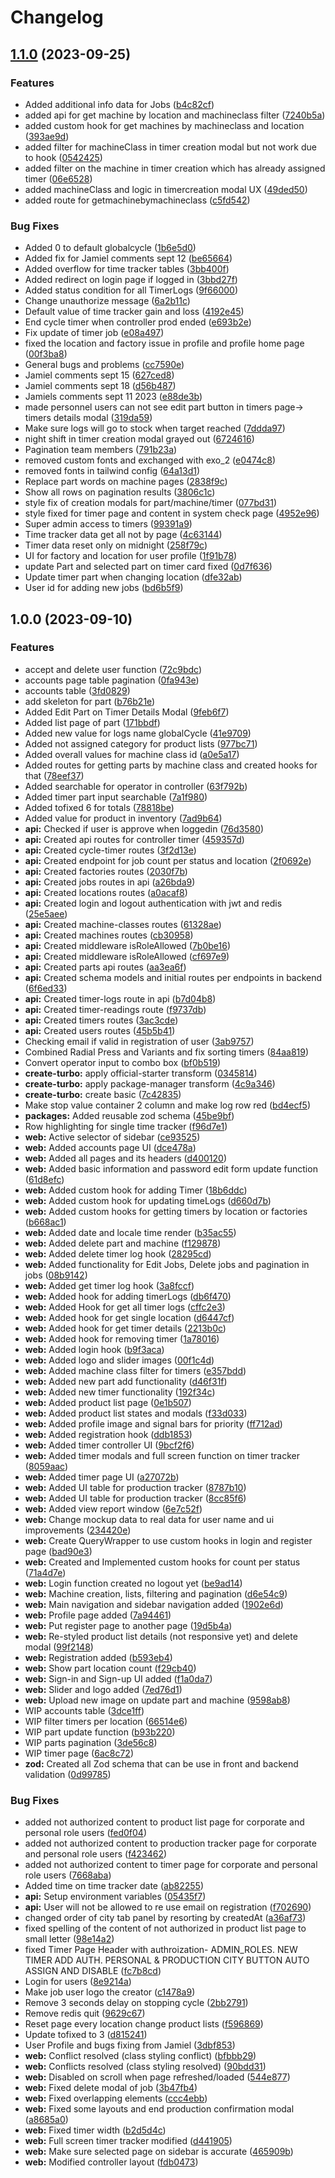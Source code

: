 # Changelog

## [1.1.0](https://github.com/ieko-media/apms/compare/v1.0.0...v1.1.0) (2023-09-25)


### Features

* Added additional info data for Jobs ([b4c82cf](https://github.com/ieko-media/apms/commit/b4c82cf54be5dadf204ccf57dd01baf941ba586c))
* added api for get machine by location and machineclass filter ([7240b5a](https://github.com/ieko-media/apms/commit/7240b5a30e94e4d3200165efc3b9ecad33eb1d80))
* added custom hook for get machines by machineclass and location ([393ae9d](https://github.com/ieko-media/apms/commit/393ae9d2a4c967c9e8f0a409307500b7fde79c86))
* added filter for machineClass in timer creation modal but not work due to hook ([0542425](https://github.com/ieko-media/apms/commit/05424258b5b6b6b38a540f2000c36fd762265f04))
* added filter on the machine in timer creation which has already assigned timer ([06e6528](https://github.com/ieko-media/apms/commit/06e65287b9fd1f81e502000237c091e9addcbbeb))
* added machineClass and logic in timercreation modal UX ([49ded50](https://github.com/ieko-media/apms/commit/49ded5053cd1a73dfedb7fbd98703f6ce6d9dfe9))
* added route for getmachinebymachineclass ([c5fd542](https://github.com/ieko-media/apms/commit/c5fd542bf14ef9dfbd8224bc7e2be7fb2ceb2216))


### Bug Fixes

* Added 0 to default globalcycle ([1b6e5d0](https://github.com/ieko-media/apms/commit/1b6e5d0e907bf337e223ba2f9e90bb740110e1ff))
* Added fix for Jamiel comments sept 12 ([be65664](https://github.com/ieko-media/apms/commit/be65664185ec02f679be7644f0a927ae82bfbf3d))
* Added overflow for time tracker tables ([3bb400f](https://github.com/ieko-media/apms/commit/3bb400f58f2e99ba698e723407f57da4bfee4de5))
* Added redirect on login page if logged in ([3bbd27f](https://github.com/ieko-media/apms/commit/3bbd27ffd3544c2434a17837168a407c754a8855))
* Added status condition for all TimerLogs ([9f66000](https://github.com/ieko-media/apms/commit/9f66000fc3a458ab991ab3997820b3bfeb5f4125))
* Change unauthorize message ([6a2b11c](https://github.com/ieko-media/apms/commit/6a2b11c80f09b6bc85c2d0372b0d378ada73e87e))
* Default value of time tracker gain and loss ([4192e45](https://github.com/ieko-media/apms/commit/4192e45eeba593f3316651b777c4be68a6544d12))
* End cycle timer when controller prod ended ([e693b2e](https://github.com/ieko-media/apms/commit/e693b2e5782fffb7f365b752aa05e941d62a9f66))
* Fix update of timer job ([e08a497](https://github.com/ieko-media/apms/commit/e08a497f0c04419994b88df66a650581a6e1391b))
* fixed the location and factory issue in profile and profile home page ([00f3ba8](https://github.com/ieko-media/apms/commit/00f3ba890312fd1541345b8cbe2e65e6b01493f9))
* General bugs and problems ([cc7590e](https://github.com/ieko-media/apms/commit/cc7590e51fef453db6ae3933b08d9c49d1a3d7ee))
* Jamiel comments sept 15 ([627ced8](https://github.com/ieko-media/apms/commit/627ced8f4e4d0295dbc5cf6f5111fb4e12013e0c))
* Jamiel comments sept 18 ([d56b487](https://github.com/ieko-media/apms/commit/d56b4873b6bd4bdf7a8a5c74201e290a39da947c))
* Jamiels comments sept 11 2023 ([e88de3b](https://github.com/ieko-media/apms/commit/e88de3b84ee9aa5703093bec212b7169eda4f46f))
* made personnel users can not see edit part button in timers page-&gt; timers details modal ([319da59](https://github.com/ieko-media/apms/commit/319da59f9eca95aa3736ce538f06e227957b111b))
* Make sure logs will go to stock when target reached ([7ddda97](https://github.com/ieko-media/apms/commit/7ddda97bafee131977a3cd74be1a0557e63c1625))
* night shift in timer creation modal grayed out ([6724616](https://github.com/ieko-media/apms/commit/6724616b171f2596ad049bffbc9578f9a15854e2))
* Pagination team members ([791b23a](https://github.com/ieko-media/apms/commit/791b23a9f58cb131ca786877a046e3a1a42ad277))
* removed custom fonts and exchanged with exo_2 ([e0474c8](https://github.com/ieko-media/apms/commit/e0474c83f95d9480c4fced3672a2fc332630a402))
* removed fonts in tailwind config ([64a13d1](https://github.com/ieko-media/apms/commit/64a13d105e23aad0cf6a998545ad85d4342df780))
* Replace part words on machine pages ([2838f9c](https://github.com/ieko-media/apms/commit/2838f9c01eeb7d4919bbe1c9fd3f2d520a481184))
* Show all rows on pagination results ([3806c1c](https://github.com/ieko-media/apms/commit/3806c1ce83cdfa7df4594ee36cacb94a6a89ff6f))
* style fix of creation modals for part/machine/timer ([077bd31](https://github.com/ieko-media/apms/commit/077bd31e29003b36211aa7c98cad3de600ae5c1d))
* style fixed for timer page and content in system check page ([4952e96](https://github.com/ieko-media/apms/commit/4952e96c556e69461fd9378e7db71e8d615f773e))
* Super admin access to timers ([99391a9](https://github.com/ieko-media/apms/commit/99391a961fce59a5e59018badd7f592484354b02))
* Time tracker data get all not by page ([4c63144](https://github.com/ieko-media/apms/commit/4c631442c779b90919bc5cd9c2b0afa323be1eec))
* Timer data reset only on midnight ([258f79c](https://github.com/ieko-media/apms/commit/258f79cd32db3478d9caf7077320d76915c3bd17))
* UI for factory and location for user profile ([1f91b78](https://github.com/ieko-media/apms/commit/1f91b786b70c5b34b8df05271f36a08de19673de))
* update Part and selected part on timer card fixed ([0d7f636](https://github.com/ieko-media/apms/commit/0d7f63616efcf48638c1338d73bf056ae37fae53))
* Update timer part when changing location ([dfe32ab](https://github.com/ieko-media/apms/commit/dfe32ab5a77570ff8bed43fa21e1f84a8b3ab0f7))
* User id for adding new jobs ([bd6b5f9](https://github.com/ieko-media/apms/commit/bd6b5f97396be7f834f892a0243b59174cbdf953))

## 1.0.0 (2023-09-10)


### Features

* accept and delete user function ([72c9bdc](https://github.com/ieko-media/apms/commit/72c9bdc9b3f73b422a4207e4165530b07cc1d791))
* accounts page table pagination ([0fa943e](https://github.com/ieko-media/apms/commit/0fa943e789a47c68d5748c289fd6376869e4032d))
* accounts table ([3fd0829](https://github.com/ieko-media/apms/commit/3fd082996179ce65f116484331efe593f34c4eca))
* add skeleton for part ([b76b21e](https://github.com/ieko-media/apms/commit/b76b21ec6e353be6557cc3bb71437d879e77f44b))
* Added Edit Part on Timer Details Modal ([9feb6f7](https://github.com/ieko-media/apms/commit/9feb6f743b104d60138291988386f242af6502ee))
* Added list page of part ([171bbdf](https://github.com/ieko-media/apms/commit/171bbdfaef16740607f4807f1136c8bfd9befde0))
* Added new value for logs name globalCycle ([41e9709](https://github.com/ieko-media/apms/commit/41e970969f2838f2f3bf2ae0aa1e04779f0d91ff))
* Added not assigned category for product lists ([977bc71](https://github.com/ieko-media/apms/commit/977bc714f2c0a5e655098ef20d5f86e164bb4cdd))
* Added overall values for machine class id ([a0e5a17](https://github.com/ieko-media/apms/commit/a0e5a177d51c7f3291c2fa0658fbcebf8fd30f8b))
* Added routes for getting parts by machine class and created hooks for that ([78eef37](https://github.com/ieko-media/apms/commit/78eef37867a48ea240acd5798ad5ec24681865bb))
* Added searchable for operator in controller ([63f792b](https://github.com/ieko-media/apms/commit/63f792bbf88b76f3008a8c10c4b3ff7631dc2b11))
* Added timer part input searchable ([7a1f980](https://github.com/ieko-media/apms/commit/7a1f9802a6fffb7a654d644fa9acb8b5e182087b))
* Added tofixed 6 for totals ([78818be](https://github.com/ieko-media/apms/commit/78818be6a4c0b2b352aad954838ef4947b368ea0))
* Added value for product in inventory ([7ad9b64](https://github.com/ieko-media/apms/commit/7ad9b6485b74c45900051bc82394a75d7ddaa1b1))
* **api:** Checked if user is approve when loggedin ([76d3580](https://github.com/ieko-media/apms/commit/76d358062b6909ab5b290ce7d9e0a4254927da7e))
* **api:** Created api routes for controller timer ([459357d](https://github.com/ieko-media/apms/commit/459357d5d53206179678882d310bb153b588d2a9))
* **api:** Created cycle-timer routes ([3f2d13e](https://github.com/ieko-media/apms/commit/3f2d13e3c07f204be9870fe64c7513dd5c264d43))
* **api:** Created endpoint for job count per status and location ([2f0692e](https://github.com/ieko-media/apms/commit/2f0692e7a606adb45a51a57699963af205f2e417))
* **api:** Created factories routes ([2030f7b](https://github.com/ieko-media/apms/commit/2030f7b895fe89858dce61ed82b04bb6b39655c5))
* **api:** Created jobs routes in api ([a26bda9](https://github.com/ieko-media/apms/commit/a26bda97449c1e294924767756459975764fe7a3))
* **api:** Created locations routes ([a0acaf8](https://github.com/ieko-media/apms/commit/a0acaf8db393c25864885dd0823f51b774c77aeb))
* **api:** Created login and logout authentication with jwt and redis ([25e5aee](https://github.com/ieko-media/apms/commit/25e5aeebdf3521004f3a104aaa02d5aa6148eac6))
* **api:** Created machine-classes routes ([61328ae](https://github.com/ieko-media/apms/commit/61328aec073cd1d44b6adf386e4869667a79860d))
* **api:** Created machines routes ([cb30958](https://github.com/ieko-media/apms/commit/cb3095883b996bdee7093dd21f51d05f36ab8314))
* **api:** Created middleware isRoleAllowed ([7b0be16](https://github.com/ieko-media/apms/commit/7b0be16f05bb3ce24bcd9345646c7d3aa27c0176))
* **api:** Created middleware isRoleAllowed ([cf697e9](https://github.com/ieko-media/apms/commit/cf697e9c272c63aac4c9e9be0d181361824ee3f6))
* **api:** Created parts api routes ([aa3ea6f](https://github.com/ieko-media/apms/commit/aa3ea6f3b826e7ff083f7067e9d1101dfe3b8430))
* **api:** Created schema models and initial routes per endpoints in backend ([6f6ed33](https://github.com/ieko-media/apms/commit/6f6ed333d7232d79fba42b4e4a3c7ae5bd8b87fb))
* **api:** Created timer-logs route in api ([b7d04b8](https://github.com/ieko-media/apms/commit/b7d04b889d91cb10237f76ad8130965dda6f8706))
* **api:** Created timer-readings route ([f9737db](https://github.com/ieko-media/apms/commit/f9737dbfa99e190812da9c3d832ec3ba3eb84cb6))
* **api:** Created timers routes ([3ac3cde](https://github.com/ieko-media/apms/commit/3ac3cde6f931d06f30ef33ffb37b26b53075b196))
* **api:** Created users routes ([45b5b41](https://github.com/ieko-media/apms/commit/45b5b4144c2c07d421e7da8d4117b1f8169ac3ac))
* Checking email if valid in registration of user ([3ab9757](https://github.com/ieko-media/apms/commit/3ab9757b379ecc101f66b97cf93b23979e48fb1f))
* Combined Radial Press and Variants and fix sorting timers ([84aa819](https://github.com/ieko-media/apms/commit/84aa819041d6d4c47c4bdbf26243e4be792a7770))
* Convert operator input to combo box ([bf0b519](https://github.com/ieko-media/apms/commit/bf0b5191fdd8f75586322ccd1d1dc6146f1e164e))
* **create-turbo:** apply official-starter transform ([0345814](https://github.com/ieko-media/apms/commit/034581410544109d06ffcb9e5d3e594bd727c177))
* **create-turbo:** apply package-manager transform ([4c9a346](https://github.com/ieko-media/apms/commit/4c9a3464d61a2ad24abc14daebe82603e1cb1989))
* **create-turbo:** create basic ([7c42835](https://github.com/ieko-media/apms/commit/7c428350c893587e3cdec440a623565b32a1874a))
* Make stop value container 2 column and make log row red ([bd4ecf5](https://github.com/ieko-media/apms/commit/bd4ecf5bac56100d190f755b80db8429344f0421))
* **packages:** Added reusable zod schema ([45be9bf](https://github.com/ieko-media/apms/commit/45be9bf856b77821b1af618a85d71aabbe5ee16a))
* Row highlighting for single time tracker ([f96d7e1](https://github.com/ieko-media/apms/commit/f96d7e13a681611bfea9809eb91f6ef6ebc2b5ad))
* **web:** Active selector of sidebar ([ce93525](https://github.com/ieko-media/apms/commit/ce9352525a9c6fa0d69491054220c0e94c9a24dc))
* **web:** Added accounts page UI ([dce478a](https://github.com/ieko-media/apms/commit/dce478ae239684c69047a7dcc2641bd700e8798f))
* **web:** Added all pages and its headers ([d400120](https://github.com/ieko-media/apms/commit/d400120c63680cce048e1398c21f8b2e05efe056))
* **web:** Added basic information and password edit form update function ([61d8efc](https://github.com/ieko-media/apms/commit/61d8efcbdde5f7066dee55da14673257d41010ba))
* **web:** Added custom hook for adding Timer ([18b6ddc](https://github.com/ieko-media/apms/commit/18b6ddce0a8c4d4524bd504f99c76309756bcaf8))
* **web:** Added custom hook for updating timeLogs ([d660d7b](https://github.com/ieko-media/apms/commit/d660d7b02168f96c34b0e29f2fa93a7682cf8c4a))
* **web:** Added custom hooks for getting timers by location or factories ([b668ac1](https://github.com/ieko-media/apms/commit/b668ac11a80ddccca95715856c6aa04fdb45884b))
* **web:** Added date and locale time render ([b35ac55](https://github.com/ieko-media/apms/commit/b35ac55e84b3ce23ca19441e6702aecf7d1d2fbe))
* **web:** Added delete part and machine ([f129878](https://github.com/ieko-media/apms/commit/f1298787436c12c3a987d7591a2e6bca00e2755a))
* **web:** Added delete timer log hook ([28295cd](https://github.com/ieko-media/apms/commit/28295cd8ae880f97336f4e998b2878480780dde7))
* **web:** Added functionality for  Edit Jobs, Delete jobs and pagination in jobs ([08b9142](https://github.com/ieko-media/apms/commit/08b9142f027e4e3cf8753ce45f3cbf114949fd18))
* **web:** Added get timer log hook ([3a8fccf](https://github.com/ieko-media/apms/commit/3a8fccf11641add2d5e99c8c1e1aa650d1dd8444))
* **web:** Added hook for adding timerLogs ([db6f470](https://github.com/ieko-media/apms/commit/db6f470bf2741520356b1a22565987a41e237343))
* **web:** Added Hook for get all timer logs ([cffc2e3](https://github.com/ieko-media/apms/commit/cffc2e33c93e695e3e50e6bac84294abc9eceeaf))
* **web:** Added hook for get single location ([d6447cf](https://github.com/ieko-media/apms/commit/d6447cfbe078536542613f0b1c09d32dbdd9a286))
* **web:** Added hook for get timer details ([2213b0c](https://github.com/ieko-media/apms/commit/2213b0c286aab322f73353cf4803cd848aecfb47))
* **web:** Added hook for removing timer ([1a78016](https://github.com/ieko-media/apms/commit/1a78016b073592a8b4159c3bcc5ec4627394983c))
* **web:** Added login hook ([b9f3aca](https://github.com/ieko-media/apms/commit/b9f3aca979c43784c83e7c855ff891b05f0dd731))
* **web:** Added logo and slider images ([00f1c4d](https://github.com/ieko-media/apms/commit/00f1c4d4866dcb9657c5446482e77881d431a387))
* **web:** Added machine class filter for timers ([e357bdd](https://github.com/ieko-media/apms/commit/e357bddaec2098103419395aca11ab856e809527))
* **web:** Added new part add functionality ([d46f31f](https://github.com/ieko-media/apms/commit/d46f31f6903d61dde149bc71bcd04f773a3e5309))
* **web:** Added new timer functionality ([192f34c](https://github.com/ieko-media/apms/commit/192f34c4bfbfc379835d7aab40ecbafa7c7fb966))
* **web:** Added product list page ([0e1b507](https://github.com/ieko-media/apms/commit/0e1b507a5ac7d3ec7cb4ea05af2924d1a46d42ef))
* **web:** Added product list states and modals ([f33d033](https://github.com/ieko-media/apms/commit/f33d033114a1dbf4efb1ec6aa2fc2e2db4e35243))
* **web:** Added profile image and signal bars for priority ([ff712ad](https://github.com/ieko-media/apms/commit/ff712adb007e872eb9730f059aa21642df144b15))
* **web:** Added registration hook ([ddb1853](https://github.com/ieko-media/apms/commit/ddb18536212c0d523432dc96a6bbbcad46d70661))
* **web:** Added timer controller UI ([9bcf2f6](https://github.com/ieko-media/apms/commit/9bcf2f60acea0f31b727025728cc0ee3b8f39e42))
* **web:** Added timer modals and full screen function on timer tracker ([8059aac](https://github.com/ieko-media/apms/commit/8059aac47b96f62ac0c90a0e75612a34259cd602))
* **web:** Added timer page UI ([a27072b](https://github.com/ieko-media/apms/commit/a27072b3d05fafb56f879c4ae5b75c8968953f72))
* **web:** Added UI table for production tracker ([8787b10](https://github.com/ieko-media/apms/commit/8787b10268a1bfad8fb9f2e00e5b76092c48adf9))
* **web:** Added UI table for production tracker ([8cc85f6](https://github.com/ieko-media/apms/commit/8cc85f6184303bdf45b0b943ccc57a82c8895139))
* **web:** Added view report window ([6e7c52f](https://github.com/ieko-media/apms/commit/6e7c52ffc99b3931f431064513b4c631581049d3))
* **web:** Change mockup data to real data for user name and ui improvements ([234420e](https://github.com/ieko-media/apms/commit/234420eb2dc00e1c2f5d20a3886ba6643930881b))
* **web:** Create QueryWrapper to use custom hooks in login and register page ([bad90e3](https://github.com/ieko-media/apms/commit/bad90e31c2ff1cb3d4975d2abff915c95708e244))
* **web:** Created and Implemented custom hooks for count per status ([71a4d7e](https://github.com/ieko-media/apms/commit/71a4d7e258cd8953e69484fc4babba7303f494d8))
* **web:** Login function created no logout yet ([be9ad14](https://github.com/ieko-media/apms/commit/be9ad141cc9698e1525878cdca14217449e17dbc))
* **web:** Machine creation, lists, filtering and pagination ([d6e54c9](https://github.com/ieko-media/apms/commit/d6e54c952e39a48e5a677a4a9f908777a9d15264))
* **web:** Main navigation and sidebar navigation added ([1902e6d](https://github.com/ieko-media/apms/commit/1902e6df0407bfebbd8096a57296ff26e301d13c))
* **web:** Profile page added ([7a94461](https://github.com/ieko-media/apms/commit/7a94461e64b408563fcea873c81d25c7f8b58802))
* **web:** Put register page to another page ([19d5b4a](https://github.com/ieko-media/apms/commit/19d5b4a023228e274a822766a829f7de8aa78b65))
* **web:** Re-styled product list details (not responsive yet) and delete modal ([99f2148](https://github.com/ieko-media/apms/commit/99f21489dfba43264fde575d665c7d0985e0ccd4))
* **web:** Registration added ([b593eb4](https://github.com/ieko-media/apms/commit/b593eb4231ab271d139ab41ee54522b28dbc7795))
* **web:** Show part location count ([f29cb40](https://github.com/ieko-media/apms/commit/f29cb40f98f842bdb9a7102cf80bcc770161b06e))
* **web:** Sign-in and Sign-up UI added ([f1a0da7](https://github.com/ieko-media/apms/commit/f1a0da7adc69ce17aceb710b7d9ea5894b3d4873))
* **web:** Slider and logo added ([7ed76d1](https://github.com/ieko-media/apms/commit/7ed76d16d8bcbe15b75ca14ded175c155a83ec94))
* **web:** Upload new image on update part and machine ([9598ab8](https://github.com/ieko-media/apms/commit/9598ab89e7c0b18b25bcb67f168695d583d0e2b0))
* WIP accounts table ([3dce1ff](https://github.com/ieko-media/apms/commit/3dce1ff3c39b411ed392968425ff10a57eef57d8))
* WIP filter timers per location ([66514e6](https://github.com/ieko-media/apms/commit/66514e646f43986fab3c7d8d30d8338bb5b37c3f))
* WIP part update function ([b93b220](https://github.com/ieko-media/apms/commit/b93b22046cefb8560e4b8ce82e33f496613ae119))
* WIP parts pagination ([3de56c8](https://github.com/ieko-media/apms/commit/3de56c8fba833a77b071ee5fa4892b816b3aba19))
* WIP timer page ([6ac8c72](https://github.com/ieko-media/apms/commit/6ac8c72306e4a6df6f284d15b9ac1f987126c5e1))
* **zod:** Created all Zod schema that can be use in front and backend validation ([0d99785](https://github.com/ieko-media/apms/commit/0d99785f383bdb2c7acfb11e5b62bdd0e8a4e419))


### Bug Fixes

* added not authorized content to product list page for corporate and personal role users ([fed0f04](https://github.com/ieko-media/apms/commit/fed0f04db8076d578f683ca45827ddbcdafd324a))
* added not authorized content to production tracker page for corporate and personal role users ([f423462](https://github.com/ieko-media/apms/commit/f4234629b204a23a8eecec409cf83d5b2408fdda))
* added not authorized content to timer page for corporate and personal role users ([7668aba](https://github.com/ieko-media/apms/commit/7668aba7f1c5c2f29f2c0f6238b30f0ed18cc3b3))
* Added time on time tracker date ([ab82255](https://github.com/ieko-media/apms/commit/ab82255ce11193f71a034a2a1dd955b5cfa693d6))
* **api:** Setup environment variables ([05435f7](https://github.com/ieko-media/apms/commit/05435f777e422c548bb3100be84c18c851194992))
* **api:** User will not be allowed to re use email on registration ([f702690](https://github.com/ieko-media/apms/commit/f7026902d34f4c60c0d7813865121a5056e2a5d6))
* changed order of city tab panel by resorting by createdAt ([a36af73](https://github.com/ieko-media/apms/commit/a36af73c1c62baee078b1db16a2aaf82783d28e3))
* fixed spelling of the content of not authorized in product list page to small letter ([98e14a2](https://github.com/ieko-media/apms/commit/98e14a2185cba89efb37a1182724311b1fb0fb6a))
* fixed Timer Page Header with authroization- ADMIN_ROLES. NEW TIMER ADD AUTH. PERSONAL & PRODUCTION CITY BUTTON AUTO ASSIGN AND DISABLE ([fc7b8cd](https://github.com/ieko-media/apms/commit/fc7b8cdd8ae77eb11b1db1fb8cb26938b52f886b))
* Login for users ([8e9214a](https://github.com/ieko-media/apms/commit/8e9214aed6c8e9ff5b903be74ac54cdb3a75c45e))
* Make job user logo the creator ([c1478a9](https://github.com/ieko-media/apms/commit/c1478a963774f0d9f95b7cf2f457e7f65a7e261c))
* Remove 3 seconds delay on stopping cycle ([2bb2791](https://github.com/ieko-media/apms/commit/2bb27910d3f28a24e6a1eb9ccb95cc71ecaee2b0))
* Remove redis quit ([9629c67](https://github.com/ieko-media/apms/commit/9629c67d443d6edb3bbee9812cc8f0fe8b3d5790))
* Reset page every location change product lists ([f596869](https://github.com/ieko-media/apms/commit/f5968690398a11310b3b9bad85d1cf164fdebef6))
* Update tofixed to 3 ([d815241](https://github.com/ieko-media/apms/commit/d8152416289deedb833c4ce4d0b5adbd742e0340))
* User Profile and bugs fixing from Jamiel ([3dbf853](https://github.com/ieko-media/apms/commit/3dbf853a69943b5c939e9f8ee4bfd54c46fdcee5))
* **web:** Conflict resolved (class styling conflict) ([bfbbb29](https://github.com/ieko-media/apms/commit/bfbbb2928a354cdf0f753d13078fe5807c2955bf))
* **web:** Conflicts resolved (class styling resolved) ([90bdd31](https://github.com/ieko-media/apms/commit/90bdd311ce977a533a228a1445c50d160f18ba76))
* **web:** Disabled on scroll when page refreshed/loaded ([544e877](https://github.com/ieko-media/apms/commit/544e877d24e037d72951423362d6b8216c63e383))
* **web:** Fixed delete modal of job ([3b47fb4](https://github.com/ieko-media/apms/commit/3b47fb4d60bf96a1b0f7f31ce5503821c3930ca3))
* **web:** Fixed overlapping elements ([ccc4ebb](https://github.com/ieko-media/apms/commit/ccc4ebbac850c85dbf1f248c7de4032794cfa9b6))
* **web:** Fixed some layouts and end production confirmation modal ([a8685a0](https://github.com/ieko-media/apms/commit/a8685a0eef0e991b69311d503488ea151ab99841))
* **web:** Fixed timer width ([b2d5d4c](https://github.com/ieko-media/apms/commit/b2d5d4cc255c499e2416893db2f4fa2a0b71b0ed))
* **web:** Full screen timer tracker modified ([d441905](https://github.com/ieko-media/apms/commit/d441905f4f72173355d7d0ac8b6bab1991a46e59))
* **web:** Make sure selected page on sidebar is accurate ([465909b](https://github.com/ieko-media/apms/commit/465909bbfd575a70163df1cc4dd023f0bf7cd8ab))
* **web:** Modified controller layout ([fdb0473](https://github.com/ieko-media/apms/commit/fdb04732d498b85eb9d233138ab29c6eb82327af))
